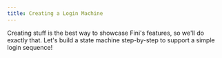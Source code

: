 ```yaml
---
title: Creating a Login Machine
---
```


Creating stuff is the best way to showcase Fini's features, so we'll do exactly that. Let's build a state machine step-by-step to support a simple login sequence!
